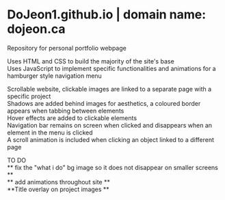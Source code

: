 # DoJeon1.github.io | domain name: dojeon.ca

Repository for personal portfolio webpage

Uses HTML and CSS to build the majority of the site's base
<br/> Uses JavaScript to implement specific functionalities and animations for a hamburger style navigation menu

Scrollable website, clickable images are linked to a separate page with a specific project
<br/> Shadows are added behind images for aesthetics, a coloured border appears when tabbing between elements
<br/> Hover effects are added to clickable elements
<br/> Navigation bar remains on screen when clicked and disappears when an element in the menu is clicked
<br/> A scroll animation is included when clicking an object linked to a different page

TO DO
<br/> ** fix the "what i do" bg image so it does not disappear on smaller screens **
<br/> ** add animations throughout site **
<br/> **Title overlay on project images **
